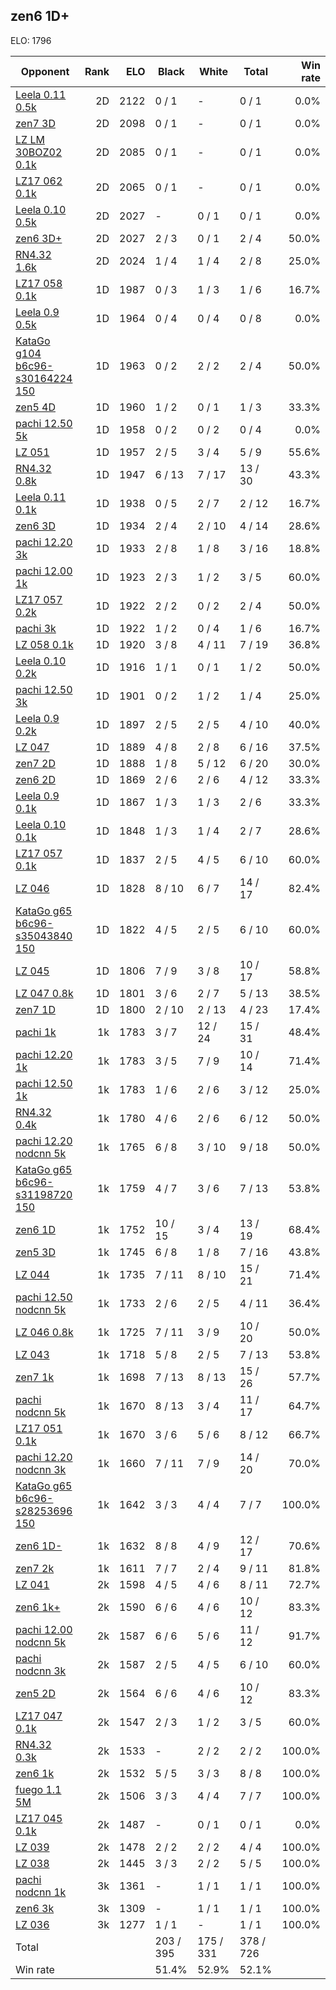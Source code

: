 ## zen6 1D+ ##

ELO: 1796

Opponent | Rank | ELO | Black | White | Total | Win rate
---------|-----:|----:|-------|-------|-------|-------:
[Leela 0.11 0.5k](Leela%200.11%200.5k.md) | 2D | 2122 | 0 / 1 | - | 0 / 1 | 0.0%
[zen7 3D](zen7%203D.md) | 2D | 2098 | 0 / 1 | - | 0 / 1 | 0.0%
[LZ LM 30BOZ02 0.1k](LZ%20LM%2030BOZ02%200.1k.md) | 2D | 2085 | 0 / 1 | - | 0 / 1 | 0.0%
[LZ17 062 0.1k](LZ17%20062%200.1k.md) | 2D | 2065 | 0 / 1 | - | 0 / 1 | 0.0%
[Leela 0.10 0.5k](Leela%200.10%200.5k.md) | 2D | 2027 | - | 0 / 1 | 0 / 1 | 0.0%
[zen6 3D+](zen6%203D+.md) | 2D | 2027 | 2 / 3 | 0 / 1 | 2 / 4 | 50.0%
[RN4.32 1.6k](RN4.32%201.6k.md) | 2D | 2024 | 1 / 4 | 1 / 4 | 2 / 8 | 25.0%
[LZ17 058 0.1k](LZ17%20058%200.1k.md) | 1D | 1987 | 0 / 3 | 1 / 3 | 1 / 6 | 16.7%
[Leela 0.9 0.5k](Leela%200.9%200.5k.md) | 1D | 1964 | 0 / 4 | 0 / 4 | 0 / 8 | 0.0%
[KataGo g104 b6c96-s30164224 150](KataGo%20g104%20b6c96-s30164224%20150.md) | 1D | 1963 | 0 / 2 | 2 / 2 | 2 / 4 | 50.0%
[zen5 4D](zen5%204D.md) | 1D | 1960 | 1 / 2 | 0 / 1 | 1 / 3 | 33.3%
[pachi 12.50 5k](pachi%2012.50%205k.md) | 1D | 1958 | 0 / 2 | 0 / 2 | 0 / 4 | 0.0%
[LZ 051](LZ%20051.md) | 1D | 1957 | 2 / 5 | 3 / 4 | 5 / 9 | 55.6%
[RN4.32 0.8k](RN4.32%200.8k.md) | 1D | 1947 | 6 / 13 | 7 / 17 | 13 / 30 | 43.3%
[Leela 0.11 0.1k](Leela%200.11%200.1k.md) | 1D | 1938 | 0 / 5 | 2 / 7 | 2 / 12 | 16.7%
[zen6 3D](zen6%203D.md) | 1D | 1934 | 2 / 4 | 2 / 10 | 4 / 14 | 28.6%
[pachi 12.20 3k](pachi%2012.20%203k.md) | 1D | 1933 | 2 / 8 | 1 / 8 | 3 / 16 | 18.8%
[pachi 12.00 1k](pachi%2012.00%201k.md) | 1D | 1923 | 2 / 3 | 1 / 2 | 3 / 5 | 60.0%
[LZ17 057 0.2k](LZ17%20057%200.2k.md) | 1D | 1922 | 2 / 2 | 0 / 2 | 2 / 4 | 50.0%
[pachi 3k](pachi%203k.md) | 1D | 1922 | 1 / 2 | 0 / 4 | 1 / 6 | 16.7%
[LZ 058 0.1k](LZ%20058%200.1k.md) | 1D | 1920 | 3 / 8 | 4 / 11 | 7 / 19 | 36.8%
[Leela 0.10 0.2k](Leela%200.10%200.2k.md) | 1D | 1916 | 1 / 1 | 0 / 1 | 1 / 2 | 50.0%
[pachi 12.50 3k](pachi%2012.50%203k.md) | 1D | 1901 | 0 / 2 | 1 / 2 | 1 / 4 | 25.0%
[Leela 0.9 0.2k](Leela%200.9%200.2k.md) | 1D | 1897 | 2 / 5 | 2 / 5 | 4 / 10 | 40.0%
[LZ 047](LZ%20047.md) | 1D | 1889 | 4 / 8 | 2 / 8 | 6 / 16 | 37.5%
[zen7 2D](zen7%202D.md) | 1D | 1888 | 1 / 8 | 5 / 12 | 6 / 20 | 30.0%
[zen6 2D](zen6%202D.md) | 1D | 1869 | 2 / 6 | 2 / 6 | 4 / 12 | 33.3%
[Leela 0.9 0.1k](Leela%200.9%200.1k.md) | 1D | 1867 | 1 / 3 | 1 / 3 | 2 / 6 | 33.3%
[Leela 0.10 0.1k](Leela%200.10%200.1k.md) | 1D | 1848 | 1 / 3 | 1 / 4 | 2 / 7 | 28.6%
[LZ17 057 0.1k](LZ17%20057%200.1k.md) | 1D | 1837 | 2 / 5 | 4 / 5 | 6 / 10 | 60.0%
[LZ 046](LZ%20046.md) | 1D | 1828 | 8 / 10 | 6 / 7 | 14 / 17 | 82.4%
[KataGo g65 b6c96-s35043840 150](KataGo%20g65%20b6c96-s35043840%20150.md) | 1D | 1822 | 4 / 5 | 2 / 5 | 6 / 10 | 60.0%
[LZ 045](LZ%20045.md) | 1D | 1806 | 7 / 9 | 3 / 8 | 10 / 17 | 58.8%
[LZ 047 0.8k](LZ%20047%200.8k.md) | 1D | 1801 | 3 / 6 | 2 / 7 | 5 / 13 | 38.5%
[zen7 1D](zen7%201D.md) | 1D | 1800 | 2 / 10 | 2 / 13 | 4 / 23 | 17.4%
[pachi 1k](pachi%201k.md) | 1k | 1783 | 3 / 7 | 12 / 24 | 15 / 31 | 48.4%
[pachi 12.20 1k](pachi%2012.20%201k.md) | 1k | 1783 | 3 / 5 | 7 / 9 | 10 / 14 | 71.4%
[pachi 12.50 1k](pachi%2012.50%201k.md) | 1k | 1783 | 1 / 6 | 2 / 6 | 3 / 12 | 25.0%
[RN4.32 0.4k](RN4.32%200.4k.md) | 1k | 1780 | 4 / 6 | 2 / 6 | 6 / 12 | 50.0%
[pachi 12.20 nodcnn 5k](pachi%2012.20%20nodcnn%205k.md) | 1k | 1765 | 6 / 8 | 3 / 10 | 9 / 18 | 50.0%
[KataGo g65 b6c96-s31198720 150](KataGo%20g65%20b6c96-s31198720%20150.md) | 1k | 1759 | 4 / 7 | 3 / 6 | 7 / 13 | 53.8%
[zen6 1D](zen6%201D.md) | 1k | 1752 | 10 / 15 | 3 / 4 | 13 / 19 | 68.4%
[zen5 3D](zen5%203D.md) | 1k | 1745 | 6 / 8 | 1 / 8 | 7 / 16 | 43.8%
[LZ 044](LZ%20044.md) | 1k | 1735 | 7 / 11 | 8 / 10 | 15 / 21 | 71.4%
[pachi 12.50 nodcnn 5k](pachi%2012.50%20nodcnn%205k.md) | 1k | 1733 | 2 / 6 | 2 / 5 | 4 / 11 | 36.4%
[LZ 046 0.8k](LZ%20046%200.8k.md) | 1k | 1725 | 7 / 11 | 3 / 9 | 10 / 20 | 50.0%
[LZ 043](LZ%20043.md) | 1k | 1718 | 5 / 8 | 2 / 5 | 7 / 13 | 53.8%
[zen7 1k](zen7%201k.md) | 1k | 1698 | 7 / 13 | 8 / 13 | 15 / 26 | 57.7%
[pachi nodcnn 5k](pachi%20nodcnn%205k.md) | 1k | 1670 | 8 / 13 | 3 / 4 | 11 / 17 | 64.7%
[LZ17 051 0.1k](LZ17%20051%200.1k.md) | 1k | 1670 | 3 / 6 | 5 / 6 | 8 / 12 | 66.7%
[pachi 12.20 nodcnn 3k](pachi%2012.20%20nodcnn%203k.md) | 1k | 1660 | 7 / 11 | 7 / 9 | 14 / 20 | 70.0%
[KataGo g65 b6c96-s28253696 150](KataGo%20g65%20b6c96-s28253696%20150.md) | 1k | 1642 | 3 / 3 | 4 / 4 | 7 / 7 | 100.0%
[zen6 1D-](zen6%201D-.md) | 1k | 1632 | 8 / 8 | 4 / 9 | 12 / 17 | 70.6%
[zen7 2k](zen7%202k.md) | 1k | 1611 | 7 / 7 | 2 / 4 | 9 / 11 | 81.8%
[LZ 041](LZ%20041.md) | 2k | 1598 | 4 / 5 | 4 / 6 | 8 / 11 | 72.7%
[zen6 1k+](zen6%201k+.md) | 2k | 1590 | 6 / 6 | 4 / 6 | 10 / 12 | 83.3%
[pachi 12.00 nodcnn 5k](pachi%2012.00%20nodcnn%205k.md) | 2k | 1587 | 6 / 6 | 5 / 6 | 11 / 12 | 91.7%
[pachi nodcnn 3k](pachi%20nodcnn%203k.md) | 2k | 1587 | 2 / 5 | 4 / 5 | 6 / 10 | 60.0%
[zen5 2D](zen5%202D.md) | 2k | 1564 | 6 / 6 | 4 / 6 | 10 / 12 | 83.3%
[LZ17 047 0.1k](LZ17%20047%200.1k.md) | 2k | 1547 | 2 / 3 | 1 / 2 | 3 / 5 | 60.0%
[RN4.32 0.3k](RN4.32%200.3k.md) | 2k | 1533 | - | 2 / 2 | 2 / 2 | 100.0%
[zen6 1k](zen6%201k.md) | 2k | 1532 | 5 / 5 | 3 / 3 | 8 / 8 | 100.0%
[fuego 1.1 5M](fuego%201.1%205M.md) | 2k | 1506 | 3 / 3 | 4 / 4 | 7 / 7 | 100.0%
[LZ17 045 0.1k](LZ17%20045%200.1k.md) | 2k | 1487 | - | 0 / 1 | 0 / 1 | 0.0%
[LZ 039](LZ%20039.md) | 2k | 1478 | 2 / 2 | 2 / 2 | 4 / 4 | 100.0%
[LZ 038](LZ%20038.md) | 2k | 1445 | 3 / 3 | 2 / 2 | 5 / 5 | 100.0%
[pachi nodcnn 1k](pachi%20nodcnn%201k.md) | 3k | 1361 | - | 1 / 1 | 1 / 1 | 100.0%
[zen6 3k](zen6%203k.md) | 3k | 1309 | - | 1 / 1 | 1 / 1 | 100.0%
[LZ 036](LZ%20036.md) | 3k | 1277 | 1 / 1 | - | 1 / 1 | 100.0%
Total | | | 203 / 395 | 175 / 331 | 378 / 726 | 
Win rate| | | 51.4% | 52.9% | 52.1% | 

